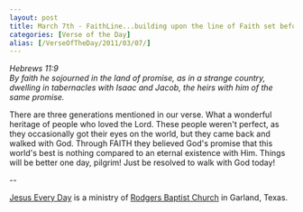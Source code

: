 ```yaml
---
layout: post
title: March 7th - FaithLine...building upon the line of Faith set before
categories: [Verse of the Day]
alias: [/VerseOfTheDay/2011/03/07/]
---
```


_Hebrews 11:9  
By faith he sojourned in the land of promise, as in a strange
country, dwelling in tabernacles with Isaac and Jacob, the heirs with
him of the same promise._

There are three generations mentioned in our verse. What a
wonderful heritage of people who loved the Lord. These people weren't
perfect, as they occasionally got their eyes on the world, but they
came back and walked with God. Through FAITH they believed God's
promise that this world's best is nothing compared to an eternal
existence with Him. Things will be better one day, pilgrim! Just be
resolved to walk with God today!

 --

<a href=http://jesuseveryday.net>Jesus Every Day</a> is a ministry of <a href=http://rodgersbaptist.net>Rodgers Baptist Church</a> in Garland, Texas.
